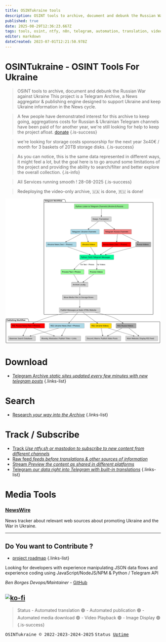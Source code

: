 ```yaml
---
title: OSINTukraine tools
description: OSINT tools to archive, document and debunk the Russian War against Ukraine
published: true
date: 2025-08-29T12:36:23.667Z
tags: tools, osint, ntfy, n8n, telegram, automation, translation, videos
editor: markdown
dateCreated: 2023-07-01T12:21:50.978Z
---
```


# OSINTukraine - OSINT Tools For Ukraine    
> OSINT tools to archive, document and debunk the Russian War against Ukraine
> This project is a Telegram Archive, a News aggregator & publishing engine designed to support Ukraine and keep Ukraine information in the News cycle. 


> A few people have demonstrated interest for this archive to keep going, aggregations costs for Russian & Ukrainian Telegram channels have been paid of for another year, we're still looking for help to keep the project afloat. [donate](/donate)
{.is-success}

> we're looking for storage costs sponsorship for the next year 3x40€ / month for 3 baskets of 20TB storage disks. 
{.is-success}


> As you can notice, this is the same data represented in different ways, it might feel a lot, but the goal here is to go around some limitations of the project and providing the ability to search/filter and better explore the overall collection.
{.is-info}

> All Services running smooth ! 28-08-2025
{.is-success}


> Redeploying the video-only archive, 🇺🇦 is done, 🇷🇺 is done! 

![osintukraine-diagram.svg](/osintukraine-diagram.svg)

# Download

- [Telegram Archive *static sites updated every few minutes with new telegram posts*](/archive)
{.links-list}

# Search

- [Research *your way into the Archive*](/research)
{.links-list}

# Track / Subscribe

- [Track *Use ntfy.sh or mastodon to subscribe to new content from different channels*](/track)
- [Raw feed *feeds before translations & other sources of information*](/rawcontent)
- [Stream *Preview the content as shared in different platforms*](/stream)
- [Telegram *our data right into Telegram with built-in translations*](/telegram)
{.links-list}


# Media Tools


### [NewsWire](https://rss.osintukraine.com/)

News tracker about relevant web sources about promoting Ukraine and the War in Ukraine.

---


## Do You want to Contribute ?

- [project roadmap](/roadmap)
{.links-list}

Looking for developers with experience manipulating JSON data flows and experience coding using JavaScript/NodeJS/NPM & Python / Telegram API  


*Ben Borges Devops/Maintainer* - [GitHub](https://github.com/osintukraine)

[![ko-fi](https://ko-fi.com/img/githubbutton_sm.svg)](https://ko-fi.com/E1E2E81MW)
---
> Status \- Automated translation 🟢 - Automated publication 🟢 - Automated media download 🟢 - Video Playback 🟢 - Image Display 🟢
{.is-success}

<kbd>OSINTukraine © 2022-2023-2024-2025</kbd> <kbd> Status <a href="https://status.ukrainewararchive.eu/status/uptime
" target="_blank"><u>Uptime</u></a> </kbd>
